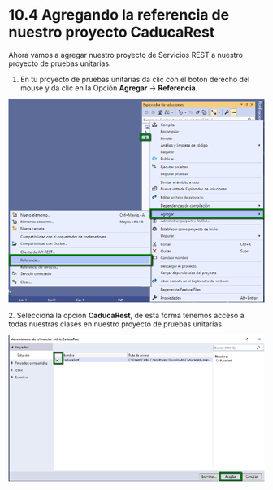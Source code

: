 # 10.4 Agregando la referencia de nuestro proyecto CaducaRest

Ahora vamos a agregar nuestro proyecto de Servicios REST a nuestro proyecto de pruebas unitarias.

1. En tu proyecto de pruebas unitarias da clic con el botón derecho del mouse y da clic en la Opción **Agregar** -> **Referencia.**

![](<../../.gitbook/assets/image (231).png>)

2\. Selecciona la opción **CaducaRest**, de esta forma tenemos acceso a todas nuestras clases en nuestro proyecto de pruebas unitarias.

![](<../../.gitbook/assets/image (232).png>)
